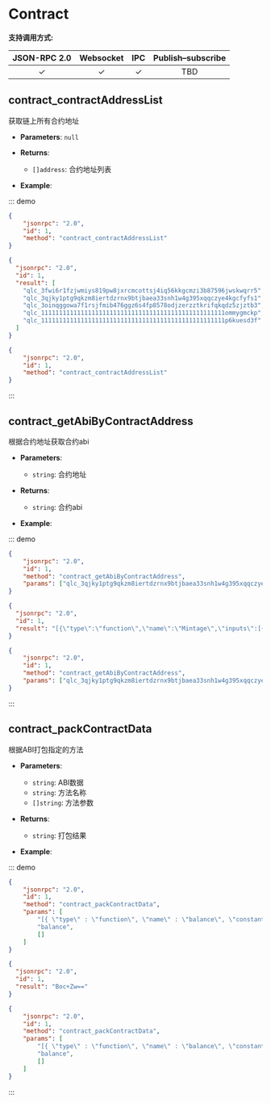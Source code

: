 # Contract

**支持调用方式:**

| JSON-RPC 2.0 | Websocket | IPC | Publish–subscribe | 
|:------------:|:-----------:|:-----:|:-----:|
| &#x2713; | &#x2713; |  &#x2713;|TBD ||

## contract_contractAddressList
获取链上所有合约地址

- **Parameters**: `null`
  
- **Returns**: 
  - `[]address`:  合约地址列表

- **Example**:


::: demo
```json tab:Request
{
	"jsonrpc": "2.0",
	"id": 1,
	"method": "contract_contractAddressList"
}


```

```json tab:Response
{
  "jsonrpc": "2.0",
  "id": 1,
  "result": [
    "qlc_3fwi6r1fzjwmiys819pw8jxrcmcottsj4iq56kkgcmzi3b87596jwskwqrr5",
    "qlc_3qjky1ptg9qkzm8iertdzrnx9btjbaea33snh1w4g395xqqczye4kgcfyfs1",
    "qlc_3oinqggowa7f1rsjfmib476ggz6s4fp8578odjzerzztkrifqkqdz5zjztb3",
    "qlc_111111111111111111111111111111111111111111111111111ommygmckp",
    "qlc_111111111111111111111111111111111111111111111111111p6kuesd3f"
  ]
}


```

```json test
{
	"jsonrpc": "2.0",
	"id": 1,
	"method": "contract_contractAddressList"
}


```
:::


## contract_getAbiByContractAddress
根据合约地址获取合约abi

- **Parameters**: 
  - `string`: 合约地址
  
- **Returns**: 
  - `string`: 合约abi

- **Example**:


::: demo
```json tab:Request
{
	"jsonrpc": "2.0",
	"id": 1,
	"method": "contract_getAbiByContractAddress",
	"params": ["qlc_3qjky1ptg9qkzm8iertdzrnx9btjbaea33snh1w4g395xqqczye4kgcfyfs1"]
}


```

```json tab:Response
{
  "jsonrpc": "2.0",
  "id": 1,
  "result": "[{\"type\":\"function\",\"name\":\"Mintage\",\"inputs\":[{\"name\":\"tokenId\",\"type\":\"tokenId\"},{\"name\":\"tokenName\",\"type\":\"string\"},{\"name\":\"tokenSymbol\",\"type\":\"string\"},{\"name\":\"totalSupply\",\"type\":\"uint256\"},{\"name\":\"decimals\",\"type\":\"uint8\"},{\"name\":\"beneficial\",\"type\":\"address\"},{\"name\":\"NEP5TxId\",\"type\":\"string\"}]},\n\t\t{\"type\":\"function\",\"name\":\"Withdraw\",\"inputs\":[{\"name\":\"tokenId\",\"type\":\"tokenId\"}]},{\"type\":\"variable\",\"name\":\"token\",\"inputs\":[{\"name\":\"tokenId\",\"type\":\"tokenId\"},{\"name\":\"tokenName\",\"type\":\"string\"},{\"name\":\"tokenSymbol\",\"type\":\"string\"},{\"name\":\"totalSupply\",\"type\":\"uint256\"},{\"name\":\"decimals\",\"type\":\"uint8\"},{\"name\":\"owner\",\"type\":\"address\"},{\"name\":\"pledgeAmount\",\"type\":\"uint256\"},{\"name\":\"withdrawTime\",\"type\":\"int64\"},{\"name\":\"pledgeAddress\",\"type\":\"address\"},{\"name\":\"NEP5TxId\",\"type\":\"string\"}]},{\"type\":\"variable\",\"name\":\"genesisToken\",\"inputs\":[{\"name\":\"tokenId\",\"type\":\"tokenId\"},{\"name\":\"tokenName\",\"type\":\"string\"},{\"name\":\"tokenSymbol\",\"type\":\"string\"},{\"name\":\"totalSupply\",\"type\":\"uint256\"},{\"name\":\"decimals\",\"type\":\"uint8\"},{\"name\":\"owner\",\"type\":\"address\"},{\"name\":\"pledgeAmount\",\"type\":\"uint256\"},{\"name\":\"withdrawTime\",\"type\":\"int64\"},{\"name\":\"pledgeAddress\",\"type\":\"address\"}]}]"
}


```

```json test
{
	"jsonrpc": "2.0",
	"id": 1,
	"method": "contract_getAbiByContractAddress",
	"params": ["qlc_3qjky1ptg9qkzm8iertdzrnx9btjbaea33snh1w4g395xqqczye4kgcfyfs1"]
}


```
:::



## contract_packContractData
根据ABI打包指定的方法

- **Parameters**: 
  - `string`:  ABI数据
  - `string`:  方法名称
  - `[]string`: 方法参数
  
- **Returns**: 
  - `string`:  打包结果

- **Example**:

::: demo
```json tab:Request
{
	"jsonrpc": "2.0",
	"id": 1,
	"method": "contract_packContractData",
	"params": [
		"[{ \"type\" : \"function\", \"name\" : \"balance\", \"constant\" : true }]",
		"balance",
		[]
	]
}


```

```json tab:Response
{
  "jsonrpc": "2.0",
  "id": 1,
  "result": "Boc+Zw=="
}


```

```json test
{
	"jsonrpc": "2.0",
	"id": 1,
	"method": "contract_packContractData",
	"params": [
		"[{ \"type\" : \"function\", \"name\" : \"balance\", \"constant\" : true }]",
		"balance",
		[]
	]
}


```
:::

